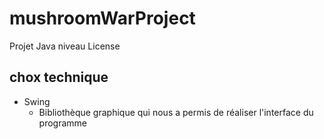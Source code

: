 # mushroomWarProject

Projet Java niveau License

## chox technique

- Swing
    - Bibliothèque graphique qui nous a permis de réaliser l'interface du programme